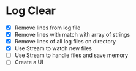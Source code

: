 # Log Clear

- [x] Remove lines from log file
- [x] Remove lines with match with array of strings
- [x] Remove lines of all log files on directory
- [x] Use Stream to watch new files
- [ ] Use Stream to handle files and save memory
- [ ] Create a UI
